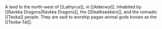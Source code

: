 A land to the north-west of [[Lathyrus]], in [[Alderwyl]]. Inhabited by [[Ravkka Dragons|Ravkka Dragons]], the [[Deathseekers]], and the nomadic [[Teoka]] people. They are said to worship pagan animal gods known as the [[Teoka-Tal]].  